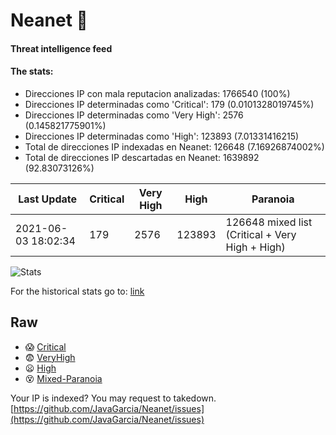 # Neanet :hocho:
#### Threat intelligence feed
#### The stats:

- Direcciones IP con mala reputacion analizadas: 1766540 (100%)
- Direcciones IP determinadas como 'Critical':  179 (0.0101328019745%)
- Direcciones IP determinadas como 'Very High':  2576 (0.145821775901%)
- Direcciones IP determinadas como 'High':  123893 (7.01331416215)
- Total de direcciones IP indexadas en Neanet:  126648 (7.16926874002%)
- Total de direcciones IP descartadas en Neanet:  1639892 (92.83073126%)

| Last Update | Critical | Very High | High | Paranoia |
| --- | --- | --- | --- | --- |
| 2021-06-03 18:02:34 | 179 | 2576 | 123893 | 126648 mixed list (Critical + Very High + High)|

![Stats](https://docs.google.com/spreadsheets/d/e/2PACX-1vSnaNMIXVabIpDJjufMlzH7poXnshF3mgd8Is1g9ytUEzVsP5my4Trn8f-xkoLLQ38xpL3HtmUexLo6/pubchart?oid=501124687&format=image)

For the historical stats go to: [link](/stats.csv)
## Raw
- :scream: [Critical](https://raw.githubusercontent.com/JavaGarcia/Neanet/master/blacklists/neanet_critical.txt)
- :fearful: [VeryHigh](https://raw.githubusercontent.com/JavaGarcia/Neanet/master/blacklists/neanet_veryHigh.txtt)
- :frowning: [High](https://raw.githubusercontent.com/JavaGarcia/Neanet/master/blacklists/neanet_high.txt)
- :dizzy_face: [Mixed-Paranoia](https://raw.githubusercontent.com/JavaGarcia/Neanet/master/blacklists/neanet_all.txt)


Your IP is indexed? You may request to takedown. [https://github.com/JavaGarcia/Neanet/issues](https://github.com/JavaGarcia/Neanet/issues)

























































































































































































































































































































































































































































































































































































































































































































































































































































































































































































































































































































































































































































































































































































































































































































































































































































































































































































































































































































































































































































































































































































































































































































































































































































































































































































































































































































































































































































































































































































































































































































































































































































































































































































































































































































































































































































































































































































































































































































































































































































































































































































































































































































































































































































































































































































































































































































































































































































































































































































































































































































































































































































































































































































































































































































































































































































































































































































































































































































































































































































































































































































































































































































































































































































































































































































































































































































































































































































































































































































